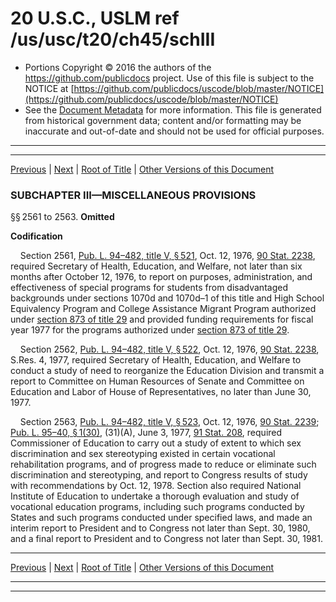 ---
---

# 20 U.S.C., USLM ref /us/usc/t20/ch45/schIII

* Portions Copyright © 2016 the authors of the https://github.com/publicdocs project.
  Use of this file is subject to the NOTICE at [https://github.com/publicdocs/uscode/blob/master/NOTICE](https://github.com/publicdocs/uscode/blob/master/NOTICE)
* See the [Document Metadata](././../../../../..//README.md) for more information.
  This file is generated from historical government data; content and/or formatting may be inaccurate and out-of-date and should not be used for official purposes.

----------
----------

[Previous](./../../../../..//us/usc/t20/ch45/schII/m__us_usc_t20_s2534.md) | [Next](./../../../../..//us/usc/t20/ch45/schIII/m__us_usc_t20_s2564.md) | [Root of Title](./../../../../../) | [Other Versions of this Document](https://publicdocs.github.io/go/links?ns=uslm&ref=%2Fus%2Fusc%2Ft20%2Fch45%2FschIII)

### SUBCHAPTER III—MISCELLANEOUS PROVISIONS

§§ 2561 to 2563. __Omitted__ 

 __Codification__ 

    Section 2561, [Pub. L. 94–482, title V, § 521][/us/pl/94/482/s521], Oct. 12, 1976, [90 Stat. 2238][/us/stat/90/2238], required Secretary of Health, Education, and Welfare, not later than six months after October 12, 1976, to report on purposes, administration, and effectiveness of special programs for students from disadvantaged backgrounds under sections 1070d and 1070d–1 of this title and High School Equivalency Program and College Assistance Migrant Program authorized under [section 873 of title 29][/us/usc/t29/s873] and provided funding requirements for fiscal year 1977 for the programs authorized under [section 873 of title 29][/us/usc/t29/s873].

    Section 2562, [Pub. L. 94–482, title V, § 522][/us/pl/94/482/s522], Oct. 12, 1976, [90 Stat. 2238][/us/stat/90/2238], S.Res. 4, 1977, required Secretary of Health, Education, and Welfare to conduct a study of need to reorganize the Education Division and transmit a report to Committee on Human Resources of Senate and Committee on Education and Labor of House of Representatives, no later than June 30, 1977.

    Section 2563, [Pub. L. 94–482, title V, § 523][/us/pl/94/482/s523], Oct. 12, 1976, [90 Stat. 2239][/us/stat/90/2239]; [Pub. L. 95–40, § 1(30)][/us/pl/95/40/s1/30], (31)(A), June 3, 1977, [91 Stat. 208][/us/stat/91/208], required Commissioner of Education to carry out a study of extent to which sex discrimination and sex stereotyping existed in certain vocational rehabilitation programs, and of progress made to reduce or eliminate such discrimination and stereotyping, and report to Congress results of study with recommendations by Oct. 12, 1978. Section also required National Institute of Education to undertake a thorough evaluation and study of vocational education programs, including such programs conducted by States and such programs conducted under specified laws, and made an interim report to President and to Congress not later than Sept. 30, 1980, and a final report to President and to Congress not later than Sept. 30, 1981.

----------

[Previous](./../../../../..//us/usc/t20/ch45/schII/m__us_usc_t20_s2534.md) | [Next](./../../../../..//us/usc/t20/ch45/schIII/m__us_usc_t20_s2564.md) | [Root of Title](./../../../../../) | [Other Versions of this Document](https://publicdocs.github.io/go/links?ns=uslm&ref=%2Fus%2Fusc%2Ft20%2Fch45%2FschIII)

----------
----------

[/us/pl/94/482/s521]: https://publicdocs.github.io/go/links?ns=uslm&ref=%2Fus%2Fpl%2F94%2F482%2Fs521
[/us/stat/90/2238]: https://publicdocs.github.io/go/links?ns=uslm&ref=%2Fus%2Fstat%2F90%2F2238
[/us/usc/t29/s873]: https://publicdocs.github.io/go/links?ns=uslm&ref=%2Fus%2Fusc%2Ft29%2Fs873
[/us/usc/t29/s873]: https://publicdocs.github.io/go/links?ns=uslm&ref=%2Fus%2Fusc%2Ft29%2Fs873
[/us/pl/94/482/s522]: https://publicdocs.github.io/go/links?ns=uslm&ref=%2Fus%2Fpl%2F94%2F482%2Fs522
[/us/stat/90/2238]: https://publicdocs.github.io/go/links?ns=uslm&ref=%2Fus%2Fstat%2F90%2F2238
[/us/pl/94/482/s523]: https://publicdocs.github.io/go/links?ns=uslm&ref=%2Fus%2Fpl%2F94%2F482%2Fs523
[/us/stat/90/2239]: https://publicdocs.github.io/go/links?ns=uslm&ref=%2Fus%2Fstat%2F90%2F2239
[/us/pl/95/40/s1/30]: https://publicdocs.github.io/go/links?ns=uslm&ref=%2Fus%2Fpl%2F95%2F40%2Fs1%2F30
[/us/stat/91/208]: https://publicdocs.github.io/go/links?ns=uslm&ref=%2Fus%2Fstat%2F91%2F208


